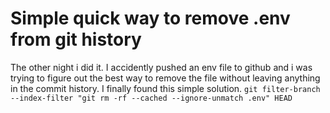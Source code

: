 # Simple quick way to remove .env from git history

The other night i did it. I accidently pushed an env file to github and
i was trying to figure out the best way to remove the file without
leaving anything in the commit history. I finally found this simple
solution. 
`git filter-branch --index-filter "git rm -rf --cached --ignore-unmatch
.env" HEAD`

